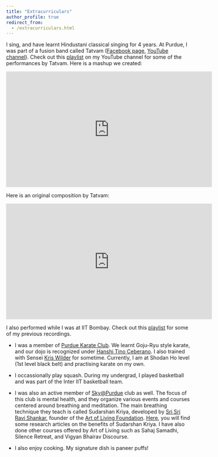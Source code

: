 ```yaml
---
title: "Extracurriculars"
author_profile: true
redirect_from: 
  - /extracurriculars.html
---
```


<!-- TODO 
I am interested in the fusion of Western music with Indian Classical music.
 My wonderful grandmother -  who played the
 <a href="https://en.wikipedia.org/wiki/Saraswati_veena">Veena</a> - and I had quite a blast making some fusion music.
For more, check out my <a href="https://www.youtube.com/user/krishnap2504">YouTube channel</a>.
-->



I sing, and have learnt Hindustani classical singing for 4 years. At Purdue, I was part of a fusion band called Tatvam (<a href="https://www.facebook.com/TatvamPurdue/">Facebook page</a>, <a href="https://www.youtube.com/channel/UCBlDeRAwAAP_SeVPqmVi_HQ">YouTube channel</a>). Check out this <a href="https://www.youtube.com/playlist?list=PLLpZ0h8WEPbwnDKhWJ_QUO6eF4m-cC1Rh">playlist</a> on my YouTube channel for some of the performances by Tatvam. Here is a mashup we created:   

<iframe width="560" height="315" src="https://www.youtube.com/embed/fOgxScOcfd4" frameborder="0" allow="accelerometer; autoplay; encrypted-media; gyroscope; picture-in-picture" allowfullscreen></iframe>

<br/>


Here is an original composition by Tatvam:  

<iframe width="560" height="315" src="https://www.youtube.com/embed/v6CDJq9tP1s" frameborder="0" allow="accelerometer; autoplay; encrypted-media; gyroscope; picture-in-picture" allowfullscreen></iframe>

<br/>

I also performed while I was at IIT Bombay. Check out this <a href="https://www.youtube.com/playlist?list=PLLpZ0h8WEPbwACw-wThjfA_FNDyTm0a_1">playlist</a> for some of my previous recordings.  

* I was a member of <a href="https://web.ics.purdue.edu/~karate/">Purdue Karate Club</a>. We learnt Goju-Ryu style karate, and our dojo is recognized under <a href="http://www.tinoceberano-igk.com.au/tag/goju-kai/">Hanshi Tino Ceberano</a>. I also trained with Sensei <a href="https://kriswilder.com/">Kris Wilder</a> for sometime. Currently, I am at Shodan Ho level (1st level black belt) and practising karate on my own.  

* I occassionally play squash. During my undergrad, I played basketball and was part of the Inter IIT basketball team.  

* I was also an active member of <a href="https://www.boilerlink.purdue.edu/organization/yesplus">Sky@Purdue</a> club as well. The focus of this club is mental health, and they organize various events and courses centered around breathing and meditation. The main breathing technique they teach is called Sudarshan Kriya, developed by <a href="https://www.srisriravishankar.org/life/biography/">Sri Sri Ravi Shankar</a>, founder of the <a href="https://artofliving.org/">Art of Living Foundation</a>. <a href="https://www.artofliving.org/us-en/research-sudarshan-kriya">Here</a>, you will find some research articles on the benefits of Sudarshan Kriya. I have also done other courses offered by Art of Living such as Sahaj Samadhi, Silence Retreat, and Vigyan Bhairav Discourse.  

* I also enjoy cooking. My signature dish is paneer puffs! 
